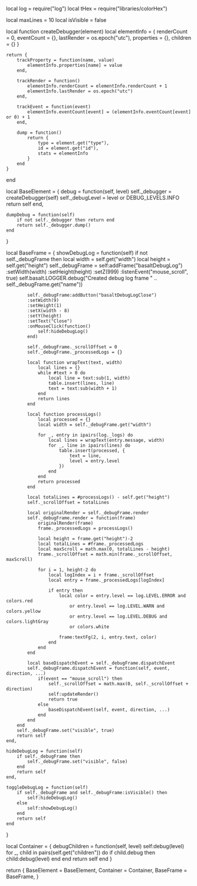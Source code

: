 local log = require("log")
local tHex = require("libraries/colorHex")

local maxLines = 10
local isVisible = false

local function createDebugger(element)
    local elementInfo = {
        renderCount = 0,
        eventCount = {},
        lastRender = os.epoch("utc"),
        properties = {},
        children = {}
    }

    return {
        trackProperty = function(name, value)
            elementInfo.properties[name] = value
        end,

        trackRender = function()
            elementInfo.renderCount = elementInfo.renderCount + 1
            elementInfo.lastRender = os.epoch("utc")
        end,

        trackEvent = function(event)
            elementInfo.eventCount[event] = (elementInfo.eventCount[event] or 0) + 1
        end,

        dump = function()
            return {
                type = element.get("type"),
                id = element.get("id"),
                stats = elementInfo
            }
        end
    }
end

local BaseElement = {
    debug = function(self, level)
        self._debugger = createDebugger(self)
        self._debugLevel = level or DEBUG_LEVELS.INFO
        return self
    end,

    dumpDebug = function(self)
        if not self._debugger then return end
        return self._debugger.dump()
    end
}

local BaseFrame = {
    showDebugLog = function(self)
        if not self._debugFrame then
            local width = self.get("width")
            local height = self.get("height")
            self._debugFrame = self:addFrame("basaltDebugLog")
                :setWidth(width)
                :setHeight(height)
                :setZ(999)
                :listenEvent("mouse_scroll", true)
            self.basalt.LOGGER.debug("Created debug log frame " .. self._debugFrame.get("name"))

            self._debugFrame:addButton("basaltDebugLogClose")
            :setWidth(9)
            :setHeight(1)
            :setX(width - 8)
            :setY(height)
            :setText("Close")
            :onMouseClick(function()
                self:hideDebugLog()
            end)

            self._debugFrame._scrollOffset = 0
            self._debugFrame._processedLogs = {}

            local function wrapText(text, width)
                local lines = {}
                while #text > 0 do
                    local line = text:sub(1, width)
                    table.insert(lines, line)
                    text = text:sub(width + 1)
                end
                return lines
            end

            local function processLogs()
                local processed = {}
                local width = self._debugFrame.get("width")

                for _, entry in ipairs(log._logs) do
                    local lines = wrapText(entry.message, width)
                    for _, line in ipairs(lines) do
                        table.insert(processed, {
                            text = line,
                            level = entry.level
                        })
                    end
                end
                return processed
            end

            local totalLines = #processLogs() - self.get("height")
            self._scrollOffset = totalLines

            local originalRender = self._debugFrame.render
            self._debugFrame.render = function(frame)
                originalRender(frame)
                frame._processedLogs = processLogs()

                local height = frame.get("height")-2
                local totalLines = #frame._processedLogs
                local maxScroll = math.max(0, totalLines - height)
                frame._scrollOffset = math.min(frame._scrollOffset, maxScroll)

                for i = 1, height-2 do
                    local logIndex = i + frame._scrollOffset
                    local entry = frame._processedLogs[logIndex]

                    if entry then
                        local color = entry.level == log.LEVEL.ERROR and colors.red
                            or entry.level == log.LEVEL.WARN and colors.yellow
                            or entry.level == log.LEVEL.DEBUG and colors.lightGray
                            or colors.white

                        frame:textFg(2, i, entry.text, color)
                    end
                end
            end

            local baseDispatchEvent = self._debugFrame.dispatchEvent
            self._debugFrame.dispatchEvent = function(self, event, direction, ...)
                if(event == "mouse_scroll") then
                    self._scrollOffset = math.max(0, self._scrollOffset + direction)
                    self:updateRender()
                    return true
                else
                    baseDispatchEvent(self, event, direction, ...)
                end
            end
        end
        self._debugFrame.set("visible", true)
        return self
    end,

    hideDebugLog = function(self)
        if self._debugFrame then
            self._debugFrame.set("visible", false)
        end
        return self
    end,

    toggleDebugLog = function(self)
        if self._debugFrame and self._debugFrame:isVisible() then
            self:hideDebugLog()
        else
            self:showDebugLog()
        end
        return self
    end
}


local Container = {
    debugChildren = function(self, level)
        self:debug(level)
        for _, child in pairs(self.get("children")) do
            if child.debug then
                child:debug(level)
            end
        end
        return self
    end
}

return {
    BaseElement = BaseElement,
    Container = Container,
    BaseFrame = BaseFrame,
}
